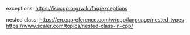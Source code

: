 exceptions:
https://isocpp.org/wiki/faq/exceptions

nested class:
https://en.cppreference.com/w/cpp/language/nested_types
https://www.scaler.com/topics/nested-class-in-cpp/
